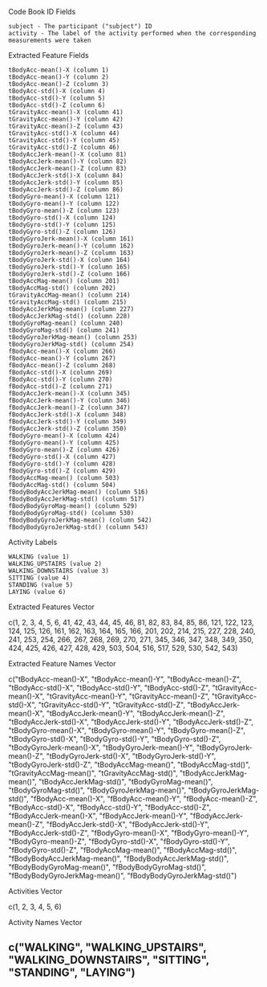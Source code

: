 Code Book
ID Fields

    subject - The participant ("subject") ID
    activity - The label of the activity performed when the corresponding measurements were taken

Extracted Feature Fields

    tBodyAcc-mean()-X (column 1)
    tBodyAcc-mean()-Y (column 2)
    tBodyAcc-mean()-Z (column 3)
    tBodyAcc-std()-X (column 4)
    tBodyAcc-std()-Y (column 5)
    tBodyAcc-std()-Z (column 6)
    tGravityAcc-mean()-X (column 41)
    tGravityAcc-mean()-Y (column 42)
    tGravityAcc-mean()-Z (column 43)
    tGravityAcc-std()-X (column 44)
    tGravityAcc-std()-Y (column 45)
    tGravityAcc-std()-Z (column 46)
    tBodyAccJerk-mean()-X (column 81)
    tBodyAccJerk-mean()-Y (column 82)
    tBodyAccJerk-mean()-Z (column 83)
    tBodyAccJerk-std()-X (column 84)
    tBodyAccJerk-std()-Y (column 85)
    tBodyAccJerk-std()-Z (column 86)
    tBodyGyro-mean()-X (column 121)
    tBodyGyro-mean()-Y (column 122)
    tBodyGyro-mean()-Z (column 123)
    tBodyGyro-std()-X (column 124)
    tBodyGyro-std()-Y (column 125)
    tBodyGyro-std()-Z (column 126)
    tBodyGyroJerk-mean()-X (column 161)
    tBodyGyroJerk-mean()-Y (column 162)
    tBodyGyroJerk-mean()-Z (column 163)
    tBodyGyroJerk-std()-X (column 164)
    tBodyGyroJerk-std()-Y (column 165)
    tBodyGyroJerk-std()-Z (column 166)
    tBodyAccMag-mean() (column 201)
    tBodyAccMag-std() (column 202)
    tGravityAccMag-mean() (column 214)
    tGravityAccMag-std() (column 215)
    tBodyAccJerkMag-mean() (column 227)
    tBodyAccJerkMag-std() (column 228)
    tBodyGyroMag-mean() (column 240)
    tBodyGyroMag-std() (column 241)
    tBodyGyroJerkMag-mean() (column 253)
    tBodyGyroJerkMag-std() (column 254)
    fBodyAcc-mean()-X (column 266)
    fBodyAcc-mean()-Y (column 267)
    fBodyAcc-mean()-Z (column 268)
    fBodyAcc-std()-X (column 269)
    fBodyAcc-std()-Y (column 270)
    fBodyAcc-std()-Z (column 271)
    fBodyAccJerk-mean()-X (column 345)
    fBodyAccJerk-mean()-Y (column 346)
    fBodyAccJerk-mean()-Z (column 347)
    fBodyAccJerk-std()-X (column 348)
    fBodyAccJerk-std()-Y (column 349)
    fBodyAccJerk-std()-Z (column 350)
    fBodyGyro-mean()-X (column 424)
    fBodyGyro-mean()-Y (column 425)
    fBodyGyro-mean()-Z (column 426)
    fBodyGyro-std()-X (column 427)
    fBodyGyro-std()-Y (column 428)
    fBodyGyro-std()-Z (column 429)
    fBodyAccMag-mean() (column 503)
    fBodyAccMag-std() (column 504)
    fBodyBodyAccJerkMag-mean() (column 516)
    fBodyBodyAccJerkMag-std() (column 517)
    fBodyBodyGyroMag-mean() (column 529)
    fBodyBodyGyroMag-std() (column 530)
    fBodyBodyGyroJerkMag-mean() (column 542)
    fBodyBodyGyroJerkMag-std() (column 543)

Activity Labels

    WALKING (value 1)
    WALKING_UPSTAIRS (value 2)
    WALKING_DOWNSTAIRS (value 3)
    SITTING (value 4)
    STANDING (value 5)
    LAYING (value 6)

Extracted Features Vector

c(1, 2, 3, 4, 5, 6, 41, 42, 43, 44, 45, 46, 81, 82, 83, 
84, 85, 86, 121, 122, 123, 124, 125, 126, 161, 162, 163, 164, 165, 
166, 201, 202, 214, 215, 227, 228, 240, 241, 253, 254, 266, 267, 
268, 269, 270, 271, 345, 346, 347, 348, 349, 350, 424, 425, 426, 
427, 428, 429, 503, 504, 516, 517, 529, 530, 542, 543)

Extracted Feature Names Vector

c("tBodyAcc-mean()-X", "tBodyAcc-mean()-Y", "tBodyAcc-mean()-Z", "tBodyAcc-std()-X", 
"tBodyAcc-std()-Y", "tBodyAcc-std()-Z", "tGravityAcc-mean()-X", "tGravityAcc-mean()-Y", 
"tGravityAcc-mean()-Z", "tGravityAcc-std()-X", "tGravityAcc-std()-Y", "tGravityAcc-std()-Z", 
"tBodyAccJerk-mean()-X", "tBodyAccJerk-mean()-Y", "tBodyAccJerk-mean()-Z", "tBodyAccJerk-std()-X", 
"tBodyAccJerk-std()-Y", "tBodyAccJerk-std()-Z", "tBodyGyro-mean()-X", "tBodyGyro-mean()-Y", 
"tBodyGyro-mean()-Z", "tBodyGyro-std()-X", "tBodyGyro-std()-Y", "tBodyGyro-std()-Z", 
"tBodyGyroJerk-mean()-X", "tBodyGyroJerk-mean()-Y", "tBodyGyroJerk-mean()-Z", "tBodyGyroJerk-std()-X", 
"tBodyGyroJerk-std()-Y", "tBodyGyroJerk-std()-Z", "tBodyAccMag-mean()", "tBodyAccMag-std()", 
"tGravityAccMag-mean()", "tGravityAccMag-std()", "tBodyAccJerkMag-mean()", "tBodyAccJerkMag-std()", 
"tBodyGyroMag-mean()", "tBodyGyroMag-std()", "tBodyGyroJerkMag-mean()", "tBodyGyroJerkMag-std()", 
"fBodyAcc-mean()-X", "fBodyAcc-mean()-Y", "fBodyAcc-mean()-Z", "fBodyAcc-std()-X", "fBodyAcc-std()-Y", 
"fBodyAcc-std()-Z", "fBodyAccJerk-mean()-X", "fBodyAccJerk-mean()-Y", "fBodyAccJerk-mean()-Z", 
"fBodyAccJerk-std()-X", "fBodyAccJerk-std()-Y", "fBodyAccJerk-std()-Z", "fBodyGyro-mean()-X", 
"fBodyGyro-mean()-Y", "fBodyGyro-mean()-Z", "fBodyGyro-std()-X", "fBodyGyro-std()-Y", 
"fBodyGyro-std()-Z", "fBodyAccMag-mean()", "fBodyAccMag-std()", "fBodyBodyAccJerkMag-mean()", 
"fBodyBodyAccJerkMag-std()", "fBodyBodyGyroMag-mean()", "fBodyBodyGyroMag-std()", "fBodyBodyGyroJerkMag-mean()", 
"fBodyBodyGyroJerkMag-std()")

Activities Vector

c(1, 2, 3, 4, 5, 6)

Activity Names Vector

c("WALKING", "WALKING_UPSTAIRS", "WALKING_DOWNSTAIRS", "SITTING", "STANDING", "LAYING")
------------------------------------------------------------------------------------------------------------
